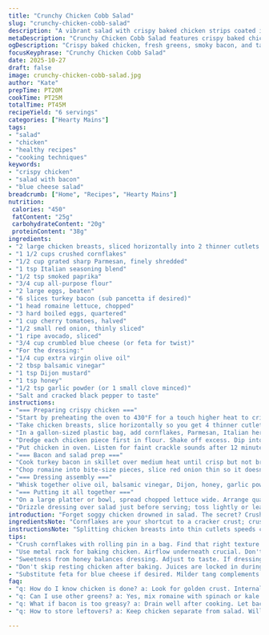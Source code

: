 ```yaml
---
title: "Crunchy Chicken Cobb Salad"
slug: "crunchy-chicken-cobb-salad"
description: "A vibrant salad with crispy baked chicken strips coated in crushed cornflakes and Parmesan blended with Italian herbs. Loaded with romaine, hard-boiled eggs, smoky turkey bacon, ripe avocado, cherry tomatoes, and crumbled blue cheese. Tossed lightly with a tangy balsamic vinaigrette featuring garlic, Dijon, and a touch of honey. Variations include swapping turkey bacon for pancetta and blue cheese for feta. Baking ensures a crisp crust without deep frying. The chicken is pounded thin for even cooking. Timing relies on visual cues: golden crust, internal temp 165°F. A texture play between crunchy, creamy, and fresh elements."
metaDescription: "Crunchy Chicken Cobb Salad features crispy baked chicken strips with fresh veggies. A vibrant plate with textures that delight."
ogDescription: "Crispy baked chicken, fresh greens, smoky bacon, and tangy dressing. Crunchy Chicken Cobb Salad brings flavors together for a satisfying meal."
focusKeyphrase: "Crunchy Chicken Cobb Salad"
date: 2025-10-27
draft: false
image: crunchy-chicken-cobb-salad.jpg
author: "Kate"
prepTime: PT20M
cookTime: PT25M
totalTime: PT45M
recipeYield: "6 servings"
categories: ["Hearty Mains"]
tags:
- "salad"
- "chicken"
- "healthy recipes"
- "cooking techniques"
keywords:
- "crispy chicken"
- "salad with bacon"
- "blue cheese salad"
breadcrumb: ["Home", "Recipes", "Hearty Mains"]
nutrition: 
 calories: "450"
 fatContent: "25g"
 carbohydrateContent: "20g"
 proteinContent: "38g"
ingredients:
- "2 large chicken breasts, sliced horizontally into 2 thinner cutlets each"
- "1 1/2 cups crushed cornflakes"
- "1/2 cup grated sharp Parmesan, finely shredded"
- "1 tsp Italian seasoning blend"
- "1/2 tsp smoked paprika"
- "3/4 cup all-purpose flour"
- "2 large eggs, beaten"
- "6 slices turkey bacon (sub pancetta if desired)"
- "1 head romaine lettuce, chopped"
- "3 hard boiled eggs, quartered"
- "1 cup cherry tomatoes, halved"
- "1/2 small red onion, thinly sliced"
- "1 ripe avocado, sliced"
- "3/4 cup crumbled blue cheese (or feta for twist)"
- "For the dressing:"
- "1/4 cup extra virgin olive oil"
- "2 tbsp balsamic vinegar"
- "1 tsp Dijon mustard"
- "1 tsp honey"
- "1/2 tsp garlic powder (or 1 small clove minced)"
- "Salt and cracked black pepper to taste"
instructions:
- "=== Preparing crispy chicken ==="
- "Start by preheating the oven to 430°F for a touch higher heat to crisp faster. Get a baking sheet ready with parchment; spray a cooling rack (metal, elevated) with nonstick spray and set it on top to allow airflow under chicken pieces. That airflow is crucial to avoid soggy bottoms."
- "Take chicken breasts, slice horizontally so you get 4 thinner cutlets total, cover with plastic wrap, and pound to about 1/2-inch thickness. Thinner means more even cooking and faster time. No pounding leads to uneven bites, raw centers."
- "In a gallon-sized plastic bag, add cornflakes, Parmesan, Italian herbs, smoked paprika. Crush with a rolling pin into fine crumbs — too large won't stick well; too fine turns gluey. Three bowls in a row: flour, beaten eggs, cornflake mix."
- "Dredge each chicken piece first in flour. Shake off excess. Dip into egg (wash hands quickly to avoid clumps) then transfer to cornflake crumbs using dry hand to press crumbs on firmly. Place coated chicken on rack on baking sheet. Repeat until done."
- "Put chicken in oven. Listen for faint crackle sounds after 12 minutes — crust forming. Check internal temp with probe, 165°F done. Should be golden brown, crackly. Remove and let rest 5 minutes before slicing thin strips against the grain. Resting locks juices in."
- "=== Bacon and salad prep ==="
- "Cook turkey bacon in skillet over medium heat until crisp but not brittle. Drain on paper towels, chop into bite-size bits. Pancetta is tastier but renders more fat — drain properly."
- "Chop romaine into bite-size pieces, slice red onion thin so it doesn’t overpower. Quarter hard boiled eggs, halve cherry tomatoes, slice avocado just before serving to avoid browning."
- "=== Dressing assembly ==="
- "Whisk together olive oil, balsamic vinegar, Dijon, honey, garlic powder, salt, and pepper. Or shake in mason jar. Taste for balance — add more honey if too sharp, vinegar if dull. Garlic powder steadier than fresh garlic but fresh punches stronger aroma."
- "=== Putting it all together ==="
- "On a large platter or bowl, spread chopped lettuce wide. Arrange quartered eggs, bacon bits, tomatoes, onion, avocado slices, blue cheese evenly around. Top with sliced crispy chicken strips."
- "Drizzle dressing over salad just before serving; toss lightly or leave artful if serving casually. Season with additional salt and cracked pepper. Crunch from chicken with creamy avocado, tangy cheese, sweet tomatoes, smoky bacon — symphony in a bite."
introduction: "Forget soggy chicken drowned in salad. The secret? Crushing cornflakes fine, mixing with Parmesan and aromatic herbs, then baking on a rack. No frying mess, less oil, intense crunch. Pounding chicken thin ensures quick even cooking; thick pieces turn dry outside raw inside. Turkey bacon swaps pork for lighter salt hit; pancetta if you want more fat flavor. Dressing balances balsamic’s sweet tang against mustard’s sharpness; honey tames both. This salad’s a study in contrasts — crunchy chicken, creamy avocado, tangy cheese, smoky bacon all layered on crisp romaine. Use visual and tactile clues: golden crust, crisp crackle, juicy chicken — not just timers. Prep smart. Execute precise."
ingredientsNote: "Cornflakes are your shortcut to a cracker crust; crushed fine but not pulverized. Parmesan adds umami and helps bind crumbs. Italian seasoning and smoked paprika bring complexity without overwhelming. Flour catches initial moisture for egg to stick. Eggs create glue to hold crumbs. Turkey bacon offers smoky notes with less fat; pancetta ups intensity but watch salt. Blue cheese can be swapped for feta for a milder tang and creamier texture, balance with avocado. Lettuce must be fresh romaine — crunchy, not wilted — since it’s main vehicle. Avocado sliced right before plating avoids brown oxidization. Dressing ingredients can be adjusted to taste; the vinegar-to-oil ratio controls brightness vs richness. If no garlic powder, minced clove works but mellow raw bite."
instructionsNote: "Splitting chicken breasts into thin cutlets speeds cooking and smooths texture. Pound evenly with rolling pin under cling film to avoid mess. Using a metal cooling rack over parchment lets heat circulate around chicken, producing crisp crust on all sides without sogginess below. The hand method to coat chicken (dry hand for crumbs, wet for egg) prevents clumps — a handy trick to know. Baking at 430°F shortens time but watch closely — golden and crackling means done. Check internal temp for safety, 165°F always. Rest chicken before slicing to keep juicy and prevent dryness. For dressing, shaking in jar speeds emulsification and cuts dish prep time. Mixing salad last prevents wilting, and adding avocado last minimizes browning. If pressed for time, cook bacon and dice while chicken bakes. Using tomato halves rather than quarters avoids lost juice, maintains freshness. Season salad at the end — salt intensifies flavor, pepper adds bite."
tips:
- "Crush cornflakes with rolling pin in a bag. Find that right texture. Too large crumbs won't adhere. Too fine turns gluey. Aim for tiny yet gritty."
- "Use metal rack for baking chicken. Airflow underneath crucial. Don't crowd the pan; soggy chicken not wanted. Ensure even crispiness on all sides."
- "Sweetness from honey balances dressing. Adjust to taste. If dressing too tangy, add more honey. Too sweet? A touch of vinegar can balance flavors."
- "Don't skip resting chicken after baking. Juices are locked in during rest. Slicing immediately means dry bites. Need moisture? Let it cool a bit."
- "Substitute feta for blue cheese if desired. Milder tang complements salad without overwhelming flavors. Also, avocado last for vibrant color."
faq:
- "q: How do I know chicken is done? a: Look for golden crust. Internal temp must hit 165F. Crackling sounds help too. Remove and let rest."
- "q: Can I use other greens? a: Yes, mix romaine with spinach or kale. Different greens change texture, add flavor depth. Play with combinations."
- "q: What if bacon is too greasy? a: Drain well after cooking. Let bacon crisp but not burnt. Use turkey bacon for lighter option. Crisp is key."
- "q: How to store leftovers? a: Keep chicken separate from salad. Will sog up. Use airtight container. Lasts up to three days in fridge. Ideal is fresh."

---
```

